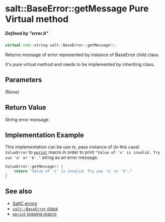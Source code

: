 # salt::BaseError::getMessage Pure Virtual method
##### Defined by "error.h" 
```cpp
virtual std::string salt::BaseError::getMessage();
```
Returns message of error represented by instance of BaseError child class.

It's pure virtual method and needs to be implemented by inheriting class.

## Parameters
(None)

## Return Value
String error message.

## Implementation Example
This implementation can be use to, pass instance of (in this case) `ValueError` to [`eprint`](<eprint-link-placeholder>) macro in order to print `"Value of 'x' is invalid. Try use 'a' or 'b'."` string as an error message.
```cpp
ValueError::getMessage() {
    return "Value of 'x' is invalid. Try use 'a' or 'b'."
}
```

## See also
+ [SaltC errors](../README.md)
+ [`salt::BaseError` class](../../errors/BaseError/README.md)
+ [`eprint` logging macro](<eprint-link-placeholder>)